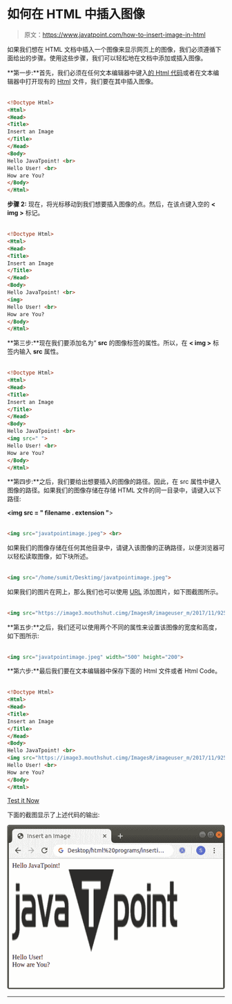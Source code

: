 # 如何在 HTML 中插入图像

> 原文：<https://www.javatpoint.com/how-to-insert-image-in-html>

如果我们想在 HTML 文档中插入一个图像来显示网页上的图像，我们必须遵循下面给出的步骤。使用这些步骤，我们可以轻松地在文档中添加或插入图像。

**第一步:**首先，我们必须在任何文本编辑器中键入[的 Html 代码](https://www.javatpoint.com/html-code-tag)或者在文本编辑器中打开现有的 [Html](https://www.javatpoint.com/html-tutorial) 文件，我们要在其中插入图像。

```html

<!Doctype Html>
<Html>   
<Head>    
<Title>   
Insert an Image
</Title>
</Head>
<Body> 
Hello JavaTpoint! <br>
Hello User! <br>
How are You?  
</Body>
</Html>

```

**步骤 2:** 现在，将光标移动到我们想要插入图像的点。然后，在该点键入空的 **< img >** 标记。

```html

<!Doctype Html>
<Html>   
<Head>    
<Title>   
Insert an Image
</Title>
</Head>
<Body>
Hello JavaTpoint! <br>
<img>
Hello User! <br>
How are You?  
</Body>
</Html>

```

**第三步:**现在我们要添加名为“ **src** 的图像标签的属性。所以，在 **< img >** 标签内输入 **src** 属性。

```html

<!Doctype Html>
<Html>   
<Head>    
<Title>   
Insert an Image
</Title>
</Head>
<Body> 
Hello JavaTpoint! <br>
<img src=" ">
Hello User! <br>
How are You?  
</Body>
</Html>

```

**第四步:**之后，我们要给出想要插入的图像的路径。因此，在 src 属性中键入图像的路径。如果我们的图像存储在存储 HTML 文件的同一目录中，请键入以下路径:

**<img src = " filename . extension "**>

```html

<img src="javatpointimage.jpeg"> <br>

```

如果我们的图像存储在任何其他目录中，请键入该图像的正确路径，以便浏览器可以轻松读取图像，如下块所述。

```html

<img src="/home/sumit/Desktimg/javatpointimage.jpeg"> 

```

如果我们的图片在网上，那么我们也可以使用 [URL](https://www.javatpoint.com/url-full-form) 添加图片，如下图截图所示。

```html

<img src="https://image3.mouthshut.cimg/ImagesR/imageuser_m/2017/11/925747536-4559193-1.png?rnd=38062">

```

**第五步:**之后，我们还可以使用两个不同的属性来设置该图像的宽度和高度，如下图所示:

```html

<img src="javatpointimage.jpeg" width="500" height="200">

```

**第六步:**最后我们要在文本编辑器中保存下面的 Html 文件或者 Html Code。

```html

<!Doctype Html>
<Html>   
<Head>    
<Title>   
Insert an Image
</Title>
</Head>
<Body> 
Hello JavaTpoint! <br>
<img src="https://image3.mouthshut.cimg/ImagesR/imageuser_m/2017/11/925747536-4559193-1.png?rnd=38062" width="400" height="200"> <br>
Hello User! <br>
How are You?  
</Body>
</Html>

```

[Test it Now](https://www.javatpoint.com/oprweb/test.jsp?filename=InsertImageinHTML1)

下面的截图显示了上述代码的输出:

![How to Insert Image in HTML](img/6a308ec4ea4f70c2221674fd8ab94741.png)

* * *
